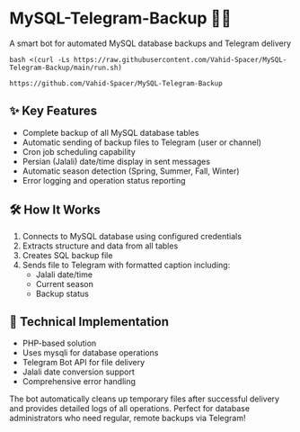 # MySQL-Telegram-Backup 🤖💾

A smart bot for automated MySQL database backups and Telegram delivery

```
bash <(curl -Ls https://raw.githubusercontent.com/Vahid-Spacer/MySQL-Telegram-Backup/main/run.sh)
```
```
https://github.com/Vahid-Spacer/MySQL-Telegram-Backup
```

## ✨ Key Features

- Complete backup of all MySQL database tables
- Automatic sending of backup files to Telegram (user or channel)
- Cron job scheduling capability
- Persian (Jalali) date/time display in sent messages
- Automatic season detection (Spring, Summer, Fall, Winter)
- Error logging and operation status reporting

## 🛠️ How It Works

1. Connects to MySQL database using configured credentials
2. Extracts structure and data from all tables
3. Creates SQL backup file
4. Sends file to Telegram with formatted caption including:
   - Jalali date/time
   - Current season
   - Backup status

## 🔧 Technical Implementation

- PHP-based solution
- Uses mysqli for database operations
- Telegram Bot API for file delivery
- Jalali date conversion support
- Comprehensive error handling

The bot automatically cleans up temporary files after successful delivery and provides detailed logs of all operations. Perfect for database administrators who need regular, remote backups via Telegram!
